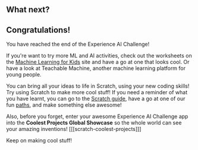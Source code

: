 ## What next?

## Congratulations!

You have reached the end of the Experience AI Challenge!

If you're want to try more ML and AI activities, check out the worksheets on the [Machine Learning for Kids](https://machinelearningforkids.co.uk/#!/worksheets) site and have a go at one that looks cool. Or have a look at Teachable Machine, another machine learning platform for young people.

You can bring all your ideas to life in Scratch, using your new coding skills! Try using Scratch to make more cool stuff! If you need a reminder of what you have learnt, you can go to the [Scratch guide](https://projects.raspberrypi.org/en/projects/getting-started-scratch), have a go at one of our fun [paths](rpf.io/paths), and make something else awesome!

Also, before you forget, enter your awesome Experience AI Challenge app into the **Coolest Projects Global Showcase** so the whole world can see your amazing inventions!
[[[scratch-coolest-projects]]]

Keep on making cool stuff!
